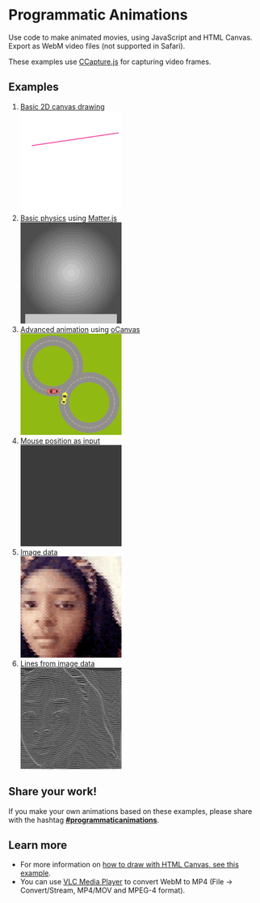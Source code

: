 # Programmatic Animations

Use code to make animated movies, using JavaScript and HTML Canvas. Export as WebM video files (not supported in Safari).

These examples use [CCapture.js](https://github.com/spite/ccapture.js) for capturing video frames.


## Examples

1. [Basic 2D canvas drawing](https://tomsoderlund.github.io/programmatic-animations/01-basics/)  
![Example](01-basics/example.gif)
2. [Basic physics](https://tomsoderlund.github.io/programmatic-animations/02-basic-physics/) using [Matter.js](http://brm.io/matter-js/)  
![Example](02-basic-physics/example.gif)
3. [Advanced animation](https://tomsoderlund.github.io/programmatic-animations/03-advanced-animation/) using [oCanvas](http://ocanvas.org)  
![Example](03-advanced-animation/example.gif)
4. [Mouse position as input](https://tomsoderlund.github.io/programmatic-animations/04-mouse/)  
![Example](04-mouse/example.gif)
5. [Image data](https://tomsoderlund.github.io/programmatic-animations/05-image-data/)  
![Example](05-image-data/example.gif)
6. [Lines from image data](https://tomsoderlund.github.io/programmatic-animations/06-lines/)  
![Example](06-lines/example.gif)


## Share your work!

If you make your own animations based on these examples, please share with the hashtag [**#programmaticanimations**](https://www.instagram.com/explore/tags/programmaticanimations/).


## Learn more

- For more information on [how to draw with HTML Canvas, see this example](https://codepen.io/tomsoderlund/pen/Gdjrdx).
- You can use [VLC Media Player](https://www.videolan.org) to convert WebM to MP4 (File → Convert/Stream, MP4/MOV and MPEG-4 format).
